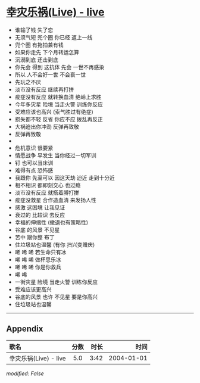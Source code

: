 # [幸灾乐祸(Live) - live](https://music.163.com/song?id=66501)

* 谁输了钱 失了恋
* 无须气短 兜个圈 你已经 返上一线
* 兜个圈 有拖拍兼有钱
* 如果你走先 下个月转运怎算
* 沉溺到底 还击到底
* 你先会 得到 这抗体 先会 一世不再感染
* 所以 人不会好一世 不会衰一世
* 先玩之不厌
* 淡市没有反应 继续再打拼
* 疫症没有反应 就转换血清 绝岭上求胜
* 今年多灾星 险境 当走火警 训练你反应
* 受难应该也高兴 (索气胜过有绝症)
* 损失都不轻 反省 你应不应 拨乱再反正
* 大祸迫出你冲劲 反弹再致敬
* 反弹再致敬
* 
* 危机意识 很要紧
* 情愿战争 早发生 当你经过一切军训
* 钉 也可以当床训
* 难得有点 恐怖感
* 我跟你 先至可以 因这天劫 迫近 走到十分近
* 相不相识 都即刻交心 也过瘾
* 淡市没有反应 就搭着膊打拼
* 疫症没救星 合作造血清 来发扬人性
* 感激 这困境 让我见证
* 衰过的 比较识 去反应
* 幸福的伸缩性 (撤退也有策略性)
* 谷底 的风景 不见星
* 苦中 跟你整 布丁
* 住垃圾站也温馨 (有你 扫兴变赠庆)
* 唏 唏 唏 若生命只有冰
* 唏 唏 唏 做杯思乐冰
* 唏 唏 唏 你是你救兵
* 唏 唏
* 一街灾星 险境 当走火警 训练你反应
* 受难应该更高兴
* 谷底的风景 也许 不见星 要是你高兴
* 住垃圾站也温馨


---

## Appendix

|歌名|分数|时长|时间|
|:---|:---:|---:|---:|
|幸灾乐祸(Live) - live|5.0|3:42|2004-01-01

*modified: False*
